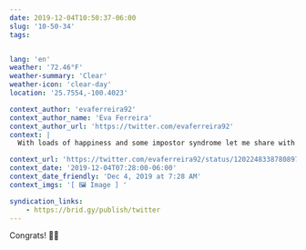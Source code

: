 ```yaml
---
date: 2019-12-04T10:50:37-06:00
slug: '10-50-34'
tags:


lang: 'en'
weather: '72.46°F'
weather-summary: 'Clear'
weather-icon: 'clear-day'
location: '25.7554,-100.4023'

context_author: 'evaferreira92'
context_author_name: 'Eva Ferreira'
context_author_url: 'https://twitter.com/evaferreira92'
context: |
  With loads of happiness and some impostor syndrome let me share with you that I will be speaking at Smashing Conf next year 😊‪https://twitter.com/smashingconf/status/1201813101030473728 …‬

context_url: 'https://twitter.com/evaferreira92/status/1202248338780897281?s=12'
context_date: '2019-12-04T07:28:00-06:00'
context_date_friendly: 'Dec 4, 2019 at 7:28 AM'
context_imgs: '[ 🖼 Image ] '

syndication_links:
    - https://brid.gy/publish/twitter
---
```

Congrats! 👏🏼